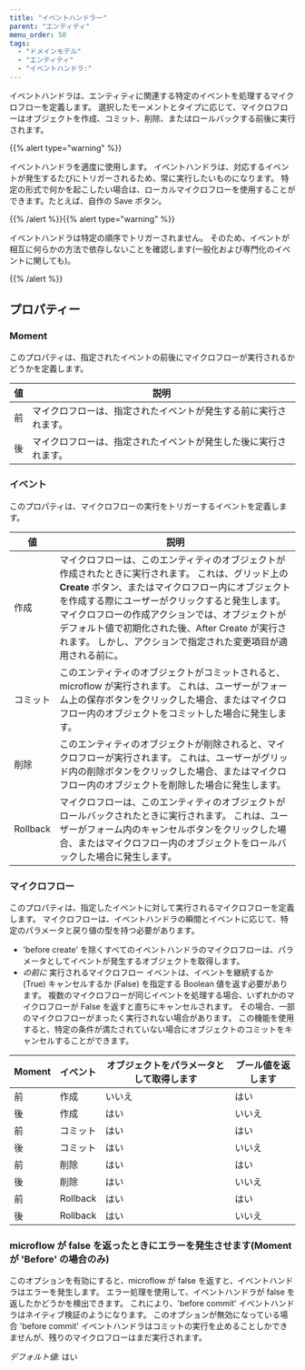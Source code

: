 ```yaml
---
title: "イベントハンドラー"
parent: "エンティティ"
menu_order: 50
tags:
  - "ドメインモデル"
  - "エンティティ"
  - "イベントハンドラ:"
---
```


イベントハンドラは、エンティティに関連する特定のイベントを処理するマイクロフローを定義します。 選択したモーメントとタイプに応じて、マイクロフローはオブジェクトを作成、コミット、削除、またはロールバックする前後に実行されます。

{{% alert type="warning" %}}

イベントハンドラを適度に使用します。 イベントハンドラは、対応するイベントが発生するたびにトリガーされるため、常に実行したいものになります。 特定の形式で何かを起こしたい場合は、ローカルマイクロフローを使用することができます。たとえば、自作の Save ボタン。

{{% /alert %}}{{% alert type="warning" %}}

イベントハンドラは特定の順序でトリガーされません。 そのため、イベントが相互に何らかの方法で依存しないことを確認します(一般化および専門化のイベントに関しても)。

{{% /alert %}}

## プロパティー

### Moment

このプロパティは、指定されたイベントの前後にマイクロフローが実行されるかどうかを定義します。

| 値 | 説明                               |
| - | -------------------------------- |
| 前 | マイクロフローは、指定されたイベントが発生する前に実行されます。 |
| 後 | マイクロフローは、指定されたイベントが発生した後に実行されます。 |

### イベント

このプロパティは、マイクロフローの実行をトリガーするイベントを定義します。

| 値        | 説明                                                                                                                                                                                                        |
| -------- | --------------------------------------------------------------------------------------------------------------------------------------------------------------------------------------------------------- |
| 作成       | マイクロフローは、このエンティティのオブジェクトが作成されたときに実行されます。 これは、グリッド上の **Create** ボタン、またはマイクロフロー内にオブジェクトを作成する際にユーザーがクリックすると発生します。 マイクロフローの作成アクションでは、オブジェクトがデフォルト値で初期化された後、After Create が実行されます。 しかし、アクションで指定された変更項目が適用される前に。 |
| コミット     | このエンティティのオブジェクトがコミットされると、microflow が実行されます。 これは、ユーザーがフォーム上の保存ボタンをクリックした場合、またはマイクロフロー内のオブジェクトをコミットした場合に発生します。                                                                                              |
| 削除       | このエンティティのオブジェクトが削除されると、マイクロフローが実行されます。 これは、ユーザーがグリッド内の削除ボタンをクリックした場合、またはマイクロフロー内のオブジェクトを削除した場合に発生します。                                                                                                     |
| Rollback | マイクロフローは、このエンティティのオブジェクトがロールバックされたときに実行されます。 これは、ユーザーがフォーム内のキャンセルボタンをクリックした場合、またはマイクロフロー内のオブジェクトをロールバックした場合に発生します。                                                                                        |

### マイクロフロー

このプロパティは、指定したイベントに対して実行されるマイクロフローを定義します。 マイクロフローは、イベントハンドラの瞬間とイベントに応じて、特定のパラメータと戻り値の型を持つ必要があります。

*   'before create' を除くすべてのイベントハンドラのマイクロフローは、パラメータとしてイベントが発生するオブジェクトを取得します。
*   _の前に_ 実行されるマイクロフロー イベントは、イベントを継続するか (True) キャンセルするか (False) を指定する Boolean 値を返す必要があります。 複数のマイクロフローが同じイベントを処理する場合、いずれかのマイクロフローが False を返すと直ちにキャンセルされます。 その場合、一部のマイクロフローがまったく実行されない場合があります。 この機能を使用すると、特定の条件が満たされていない場合にオブジェクトのコミットをキャンセルすることができます。

| Moment | イベント     | オブジェクトをパラメータとして取得します | ブール値を返します |
| ------ | -------- | -------------------- | --------- |
| 前      | 作成       | いいえ                  | はい        |
| 後      | 作成       | はい                   | いいえ       |
| 前      | コミット     | はい                   | はい        |
| 後      | コミット     | はい                   | いいえ       |
| 前      | 削除       | はい                   | はい        |
| 後      | 削除       | はい                   | いいえ       |
| 前      | Rollback | はい                   | はい        |
| 後      | Rollback | はい                   | いいえ       |

### microflow が false を返ったときにエラーを発生させます(Moment が 'Before' の場合のみ)

このオプションを有効にすると、microflow が false を返すと、イベントハンドラはエラーを発生します。 エラー処理を使用して、イベントハンドラが false を返したかどうかを検出できます。 これにより、'before commit' イベントハンドラはネイティブ検証のようになります。 このオプションが無効になっている場合 'before commit' イベントハンドラはコミットの実行を止めることしかできませんが、残りのマイクロフローはまだ実行されます。

_デフォルト値:_ はい
